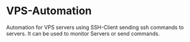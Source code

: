 # VPS-Automation
Automation for VPS servers using SSH-Client sending ssh commands to servers. It can be used to monitor Servers or send commands.
